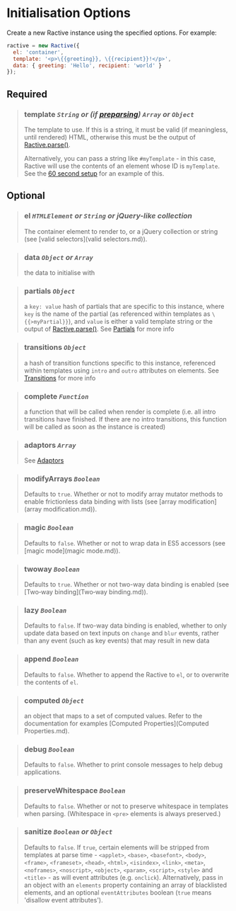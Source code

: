 # Initialisation Options

Create a new Ractive instance using the specified options. For example:

```js
ractive = new Ractive({
  el: 'container',
  template: '<p>\{{greeting}}, \{{recipient}}!</p>',
  data: { greeting: 'Hello', recipient: 'world' }
});
```

## Required

> ### **template** *`String` or (if [preparsing](preparsing.md)) `Array` or `Object`*
> The template to use. If this is a string, it must be valid (if meaningless, until rendered) HTML, otherwise this must be the output of [Ractive.parse()](Ractive.parse().md).
>
> Alternatively, you can pass a string like `#myTemplate` - in this case, Ractive will use the contents of an element whose ID is `myTemplate`. See the [60 second setup](http://ractivejs.org/60-second-setup) for an example of this.


## Optional

> ### el *`HTMLElement` or `String` or jQuery-like collection*
> The container element to render to, or a jQuery collection or string (see [valid selectors](valid selectors.md)).

> ### data *`Object` or `Array`*
> the data to initialise with

> ### partials *`Object`*
> a `key: value` hash of partials that are specific to this instance, where `key` is the name of the partial (as referenced within templates as `\{{>myPartial}}`), and `value` is either a valid template string or the output of [Ractive.parse()](Ractive.parse().md). See [Partials](Partials.md) for more info

> ### transitions *`Object`*
> a hash of transition functions specific to this instance, referenced within templates using `intro` and `outro` attributes on elements. See [Transitions](Transitions.md) for more info

> ### complete *`Function`*
> a function that will be called when render is complete (i.e. all intro transitions have finished. If there are no intro transitions, this function will be called as soon as the instance is created)

> ### adaptors *`Array`*
> See [Adaptors](Adaptors.md)

> ### modifyArrays *`Boolean`*
> Defaults to `true`. Whether or not to modify array mutator methods to enable frictionless data binding with lists (see [array modification](array modification.md)).

> ### magic *`Boolean`*
> Defaults to `false`. Whether or not to wrap data in ES5 accessors (see [magic mode](magic mode.md)).

> ### twoway *`Boolean`*
> Defaults to `true`. Whether or not two-way data binding is enabled (see [Two‐way binding](Two‐way binding.md)).

> ### lazy *`Boolean`*
> Defaults to `false`. If two-way data binding is enabled, whether to only update data based on text inputs on `change` and `blur` events, rather than any event (such as key events) that may result in new data

> ### append *`Boolean`*
> Defaults to `false`. Whether to append the Ractive to `el`, or to overwrite the contents of `el`.

> ### computed *`Object`*
> an object that maps to a set of computed values. Refer to the documentation for examples [Computed Properties](Computed Properties.md).

> ### debug *`Boolean`*
> Defaults to `false`. Whether to print console messages to help debug applications.

> ### preserveWhitespace *`Boolean`*
> Defaults to `false`. Whether or not to preserve whitespace in templates when parsing. (Whitespace in `<pre>` elements is always preserved.)

> ### sanitize *`Boolean` or `Object`*
> Defaults to `false`. If `true`, certain elements will be stripped from templates at parse time - `<applet>`, `<base>`, `<basefont>`, `<body>`, `<frame>`, `<frameset>`, `<head>`, `<html>`, `<isindex>`, `<link>`, `<meta>`, `<noframes>`, `<noscript>`, `<object>`, `<param>`, `<script>`, `<style>` and `<title>` - as will event attributes (e.g. `onclick`). Alternatively, pass in an object with an `elements` property containing an array of blacklisted elements, and an optional `eventAttributes` boolean (`true` means 'disallow event attributes').
